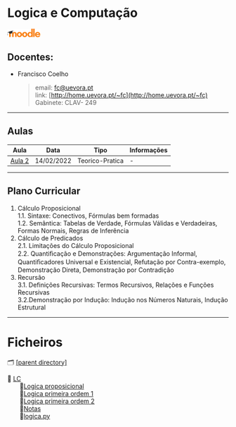 # Logica e Computação 
[ <img width="75px" src="https://github.com/GBarradas/GBarradas/blob/main/img/moodle.png?raw=true">](https://www.moodle.uevora.pt/2122/course/view.php?id=1455)
## Docentes:
- Francisco Coelho
  > email: [fc@uevora.pt](mailto:fc@uevora.pt)  
    link: [http://home.uevora.pt/~fc](http://home.uevora.pt/~fc)  
    Gabinete: CLAV- 249

---  
## Aulas 

|Aula                   |Data   |Tipo|     Informações                   |
|-----------------------|-------|-----------|------------------------|
|[Aula 2](aulas/aula2)|14/02/2022|Teorico-Pratica|-|


--- 
## Plano Curricular
1. Cálculo Proposicional  
   1.1. Sintaxe: Conectivos, Fórmulas bem formadas  
   1.2.   Semântica: Tabelas de Verdade, Fórmulas Válidas e Verdadeiras, Formas Normais, Regras de Inferência
2. Cálculo de Predicados  
    2.1. Limitações do Cálculo Proposicional  
    2.2. Quantiﬁcação e Demonstrações: Argumentação Informal, Quantiﬁcadores Universal e Existencial, Refutação por Contra-exemplo, Demonstração Direta, Demonstração por Contradição  
3. Recursão  
    3.1. Definições Recursivas: Termos Recursivos, Relações e Funções Recursivas  
    3.2.Demonstração por Indução: Indução nos Números Naturais, Indução Estrutural  
  
--- 
# Ficheiros  

🗂 [[parent directory]](..)  

📂 [LC]()  
&emsp;&emsp;📄[Logica proposicional](LC_10_logica_proposicional.pdf)  
&emsp;&emsp;📄[Logica primeira ordem 1](LC_20_logica_primeira_ordem.pdf)    
&emsp;&emsp;📄[Logica primeira ordem 2](LC_25_logica_primeira_ordem.pdf)  
&emsp;&emsp;📄[Notas](notas_dnq.pdf)    
&emsp;&emsp;📄[logica.py](logica.py)    
 


  <style>
     .red{
         color: red;
     }
    .markdown-body blockquote {
        background:rgb(140 143 147 / 17%);
        padding: 0 1em;
        padding: 0 1em;
        color: #000000;
        border-left: 0.25em solid #007fff;
    }   
 </style>
 <link rel="icon" href="../uevora.png">
